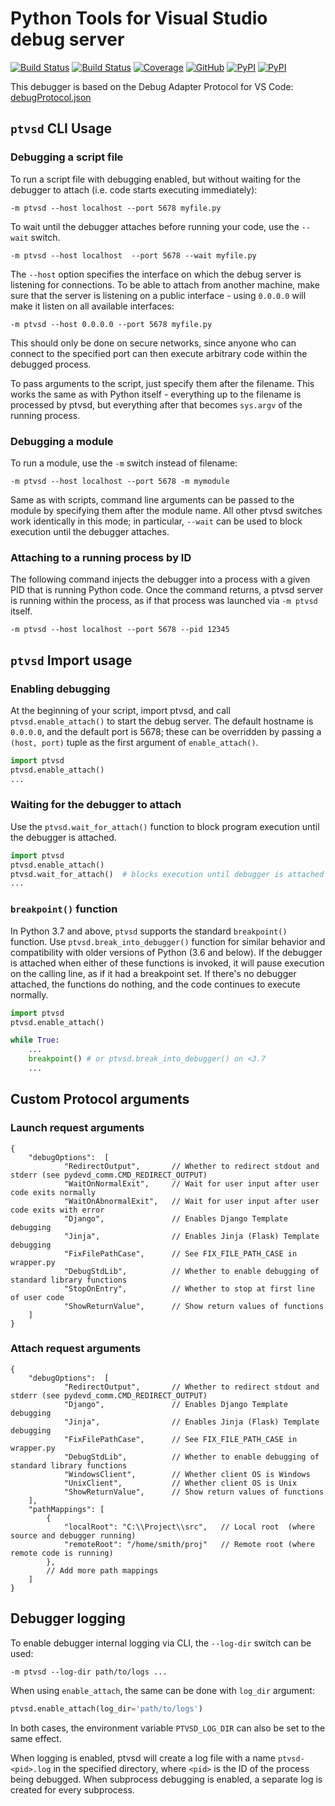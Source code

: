 # Python Tools for Visual Studio debug server

[![Build Status](https://ptvsd.visualstudio.com/_apis/public/build/definitions/557bd35a-f98d-4c49-9bc9-c7d548f78e4d/1/badge)](https://ptvsd.visualstudio.com/ptvsd/ptvsd%20Team/_build/index?definitionId=1)
[![Build Status](https://travis-ci.org/Microsoft/ptvsd.svg?branch=master)](https://travis-ci.org/Microsoft/ptvsd)
[![Coverage](https://sonarcloud.io/api/project_badges/measure?project=microsoft_ptvsd&metric=coverage)](https://sonarcloud.io/dashboard?id=microsoft_ptvsd)
[![GitHub](https://img.shields.io/badge/license-MIT-brightgreen.svg)](https://raw.githubusercontent.com/Microsoft/ptvsd/master/LICENSE)
[![PyPI](https://img.shields.io/pypi/v/ptvsd.svg)](https://pypi.org/project/ptvsd/)
[![PyPI](https://img.shields.io/pypi/pyversions/ptvsd.svg)](https://pypi.org/project/ptvsd/)

This debugger is based on the Debug Adapter Protocol for VS Code: [debugProtocol.json](https://github.com/Microsoft/vscode-debugadapter-node/blob/master/debugProtocol.json)

## `ptvsd` CLI Usage
### Debugging a script file
To run a script file with debugging enabled, but without waiting for the debugger to attach (i.e. code starts executing immediately):
```console
-m ptvsd --host localhost --port 5678 myfile.py
```
To wait until the debugger attaches before running your code, use the `--wait` switch.
```console
-m ptvsd --host localhost  --port 5678 --wait myfile.py
```
The `--host` option specifies the interface on which the debug server is listening for connections. To be able to attach from another machine, make sure that the server is listening on a public interface - using `0.0.0.0` will make it listen on all available interfaces:
```console
-m ptvsd --host 0.0.0.0 --port 5678 myfile.py
```
This should only be done on secure networks, since anyone who can connect to the specified port can then execute arbitrary code within the debugged process.

To pass arguments to the script, just specify them after the filename. This works the same as with Python itself - everything up to  the filename is processed by ptvsd, but everything after that becomes `sys.argv` of the running process.

### Debugging a module
To run a module, use the `-m` switch instead of filename:
```console
-m ptvsd --host localhost --port 5678 -m mymodule
```
Same as with scripts, command line arguments can be passed to the module by specifying them after the module name. All other ptvsd switches work identically in this mode; in particular, `--wait` can be used to block execution until the debugger attaches.

### Attaching to a running process by ID
The following command injects the debugger into a process with a given PID that is running Python code. Once the command returns, a ptvsd server is running within the process, as if that process was launched via `-m ptvsd` itself.
```console
-m ptvsd --host localhost --port 5678 --pid 12345
```

## `ptvsd` Import usage
### Enabling debugging
At the beginning of your script, import ptvsd, and call `ptvsd.enable_attach()` to start the debug server. The default hostname is `0.0.0.0`, and the default port is 5678; these can be overridden by passing a `(host, port)` tuple as the first argument of `enable_attach()`.
```python
import ptvsd
ptvsd.enable_attach()
...
```

### Waiting for the debugger to attach
Use the `ptvsd.wait_for_attach()` function to block program execution until the debugger is attached.
```python
import ptvsd
ptvsd.enable_attach()
ptvsd.wait_for_attach()  # blocks execution until debugger is attached
...
```

### `breakpoint()` function
In Python 3.7 and above, `ptvsd` supports the standard `breakpoint()` function. Use `ptvsd.break_into_debugger()` function for similar behavior and compatibility with older versions of Python (3.6 and below). If the debugger is attached when either of these functions is invoked, it will pause execution on the calling line, as if it had a breakpoint set. If there's no debugger attached, the functions do nothing, and the code continues to execute normally.
```python
import ptvsd
ptvsd.enable_attach()

while True:
    ...
    breakpoint() # or ptvsd.break_into_debugger() on <3.7
    ...
```

## Custom Protocol arguments
### Launch request arguments
```json5
{
    "debugOptions":  [
            "RedirectOutput",       // Whether to redirect stdout and stderr (see pydevd_comm.CMD_REDIRECT_OUTPUT)
            "WaitOnNormalExit",     // Wait for user input after user code exits normally
            "WaitOnAbnormalExit",   // Wait for user input after user code exits with error
            "Django",               // Enables Django Template debugging
            "Jinja",                // Enables Jinja (Flask) Template debugging
            "FixFilePathCase",      // See FIX_FILE_PATH_CASE in wrapper.py
            "DebugStdLib",          // Whether to enable debugging of standard library functions
            "StopOnEntry",          // Whether to stop at first line of user code
            "ShowReturnValue",      // Show return values of functions
    ]
}
```

### Attach request arguments
```json5
{
    "debugOptions":  [
            "RedirectOutput",       // Whether to redirect stdout and stderr (see pydevd_comm.CMD_REDIRECT_OUTPUT)
            "Django",               // Enables Django Template debugging
            "Jinja",                // Enables Jinja (Flask) Template debugging
            "FixFilePathCase",      // See FIX_FILE_PATH_CASE in wrapper.py
            "DebugStdLib",          // Whether to enable debugging of standard library functions
            "WindowsClient",        // Whether client OS is Windows
            "UnixClient",           // Whether client OS is Unix
            "ShowReturnValue",      // Show return values of functions
    ],
    "pathMappings": [
        {
            "localRoot": "C:\\Project\\src",   // Local root  (where source and debugger running)
            "remoteRoot": "/home/smith/proj"   // Remote root (where remote code is running)
        },
        // Add more path mappings
    ]
}
```

## Debugger logging

To enable debugger internal logging via CLI, the `--log-dir` switch can be used:
```console
-m ptvsd --log-dir path/to/logs ...
```

When using `enable_attach`, the same can be done with `log_dir` argument:
```py
ptvsd.enable_attach(log_dir='path/to/logs')
```

In both cases, the environment variable `PTVSD_LOG_DIR` can also be set to the same effect.

When logging is enabled, ptvsd will create a log file with a name `ptvsd-<pid>.log` in the specified directory, where `<pid>` is the ID of the process being debugged. When subprocess debugging is enabled, a separate log is created for every subprocess.

